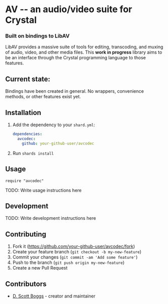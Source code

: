 # AV -- an audio/video suite for Crystal
### Built on bindings to LibAV

LibAV provides a massive suite of tools for editing, transcoding, and muxing of
audio, video, and other media files. This **work in progress** library aims to
be an interface through the Crystal programming language to those features.

## Current state:
Bindings have been created in general. No wrappers, convenience methods, or
other features exist yet.

## Installation

1. Add the dependency to your `shard.yml`:

   ```yaml
   dependencies:
     avcodec:
       github: your-github-user/avcodec
   ```

2. Run `shards install`

## Usage

```crystal
require "avcodec"
```

TODO: Write usage instructions here

## Development

TODO: Write development instructions here

## Contributing

1. Fork it (<https://github.com/your-github-user/avcodec/fork>)
2. Create your feature branch (`git checkout -b my-new-feature`)
3. Commit your changes (`git commit -am 'Add some feature'`)
4. Push to the branch (`git push origin my-new-feature`)
5. Create a new Pull Request

## Contributors

- [D. Scott Boggs](https://github.com/dscottboggs) - creator and maintainer
